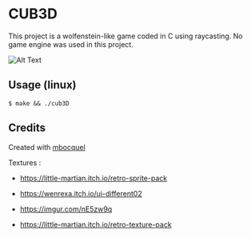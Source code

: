 # CUB3D

This project is a wolfenstein-like game coded in C using raycasting. No game engine was used in this project.

![Alt Text](./readme/game.gif)

## Usage (linux)

``` console
$ make && ./cub3D
```

## Credits

Created with [mbocquel](https://github.com/mbocquel)

Textures :
- https://little-martian.itch.io/retro-sprite-pack

- https://wenrexa.itch.io/ui-different02

- https://imgur.com/nE5zw9q

- https://little-martian.itch.io/retro-texture-pack
